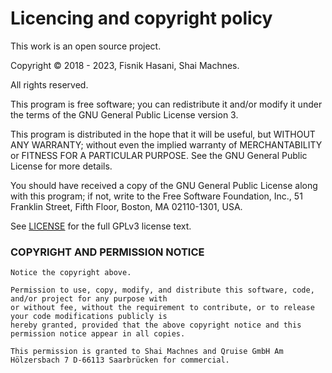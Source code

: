# Licencing and copyright policy

This work is an open source project. 

Copyright © 2018 - 2023, Fisnik Hasani, Shai Machnes. 

All rights reserved.

This program is free software; you can redistribute it and/or modify it under the terms of the GNU General Public License version 3.

This program is distributed in the hope that it will be useful, but WITHOUT ANY WARRANTY; without even the implied warranty of MERCHANTABILITY or FITNESS FOR A PARTICULAR PURPOSE. See the GNU General Public License for more details.

You should have received a copy of the GNU General Public License along with this program; if not, write to the Free Software Foundation, Inc., 51 Franklin Street, Fifth Floor, Boston, MA  02110-1301, USA.

See [LICENSE](LICENSE) for the full GPLv3 license text.

### COPYRIGHT AND PERMISSION NOTICE

    Notice the copyright above. 

    Permission to use, copy, modify, and distribute this software, code, and/or project for any purpose with 
    or without fee, without the requirement to contribute, or to release your code modifications publicly is  
    hereby granted, provided that the above copyright notice and this permission notice appear in all copies. 

    This permission is granted to Shai Machnes and Qruise GmbH Am Hölzersbach 7 D-66113 Saarbrücken for commercial.


